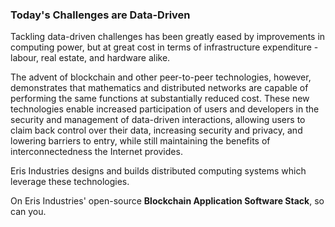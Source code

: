 ### Today's Challenges are Data-Driven

Tackling data-driven challenges has been greatly eased by improvements in computing power, but at great cost in terms of infrastructure expenditure - labour, real estate, and hardware alike. 

The advent of blockchain and other peer-to-peer technologies, however, demonstrates that mathematics and distributed networks are capable of performing the same functions at substantially reduced cost. These new technologies enable increased participation of users and developers in the security and management of data-driven interactions, allowing users to claim back control over their data, increasing security and privacy, and lowering barriers to entry, while still maintaining the benefits of interconnectedness the Internet provides.

Eris Industries designs and builds distributed computing systems which leverage these technologies. 

On Eris Industries' open-source **Blockchain Application Software Stack**, so can you.

